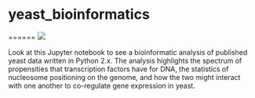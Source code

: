 # yeast_bioinformatics
======
<img src="images/TF_nucleosome_positioning.gif">

Look at this Jupyter notebook to see a bioinformatic analysis of published yeast data written in Python 2.x. The analysis highlights the spectrum of propensities that transcription factors have for DNA, the statistics of nucleosome positioning on the genome, and how the two might interact with one another to co-regulate gene expression in yeast. 
